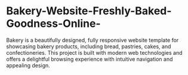 # Bakery-Website-Freshly-Baked-Goodness-Online-
Bakery is a beautifully designed, fully responsive website template for showcasing bakery products, including bread, pastries, cakes, and confectioneries. This project is built with modern web technologies and offers a delightful browsing experience with intuitive navigation and appealing design.
